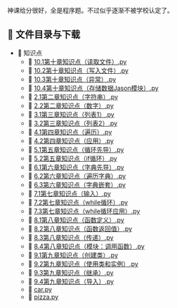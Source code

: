神课给分很好，全是程序题。不过似乎逐渐不被学校认定了。
## 📄 文件目录与下载

- 📁 知识点
  - 📄 [10.1第十章知识点（读取文件）.py](%E7%9F%A5%E8%AF%86%E7%82%B9/10.1%E7%AC%AC%E5%8D%81%E7%AB%A0%E7%9F%A5%E8%AF%86%E7%82%B9%EF%BC%88%E8%AF%BB%E5%8F%96%E6%96%87%E4%BB%B6%EF%BC%89.py)
  - 📄 [10.2第十章知识点（写入文件）.py](%E7%9F%A5%E8%AF%86%E7%82%B9/10.2%E7%AC%AC%E5%8D%81%E7%AB%A0%E7%9F%A5%E8%AF%86%E7%82%B9%EF%BC%88%E5%86%99%E5%85%A5%E6%96%87%E4%BB%B6%EF%BC%89.py)
  - 📄 [10.3第十章知识点（异常）.py](%E7%9F%A5%E8%AF%86%E7%82%B9/10.3%E7%AC%AC%E5%8D%81%E7%AB%A0%E7%9F%A5%E8%AF%86%E7%82%B9%EF%BC%88%E5%BC%82%E5%B8%B8%EF%BC%89.py)
  - 📄 [10.4第十章知识点（存储数据Jason模块）.py](%E7%9F%A5%E8%AF%86%E7%82%B9/10.4%E7%AC%AC%E5%8D%81%E7%AB%A0%E7%9F%A5%E8%AF%86%E7%82%B9%EF%BC%88%E5%AD%98%E5%82%A8%E6%95%B0%E6%8D%AEJason%E6%A8%A1%E5%9D%97%EF%BC%89.py)
  - 📄 [2.1第二章知识点（字符串）.py](%E7%9F%A5%E8%AF%86%E7%82%B9/2.1%E7%AC%AC%E4%BA%8C%E7%AB%A0%E7%9F%A5%E8%AF%86%E7%82%B9%EF%BC%88%E5%AD%97%E7%AC%A6%E4%B8%B2%EF%BC%89.py)
  - 📄 [2.2第二章知识点（数字）.py](%E7%9F%A5%E8%AF%86%E7%82%B9/2.2%E7%AC%AC%E4%BA%8C%E7%AB%A0%E7%9F%A5%E8%AF%86%E7%82%B9%EF%BC%88%E6%95%B0%E5%AD%97%EF%BC%89.py)
  - 📄 [3.1第三章知识点（列表1）.py](%E7%9F%A5%E8%AF%86%E7%82%B9/3.1%E7%AC%AC%E4%B8%89%E7%AB%A0%E7%9F%A5%E8%AF%86%E7%82%B9%EF%BC%88%E5%88%97%E8%A1%A81%EF%BC%89.py)
  - 📄 [3.2第三章知识点（列表2）.py](%E7%9F%A5%E8%AF%86%E7%82%B9/3.2%E7%AC%AC%E4%B8%89%E7%AB%A0%E7%9F%A5%E8%AF%86%E7%82%B9%EF%BC%88%E5%88%97%E8%A1%A82%EF%BC%89.py)
  - 📄 [4.1第四章知识点（遍历）.py](%E7%9F%A5%E8%AF%86%E7%82%B9/4.1%E7%AC%AC%E5%9B%9B%E7%AB%A0%E7%9F%A5%E8%AF%86%E7%82%B9%EF%BC%88%E9%81%8D%E5%8E%86%EF%BC%89.py)
  - 📄 [4.2第四章知识点（应用）.py](%E7%9F%A5%E8%AF%86%E7%82%B9/4.2%E7%AC%AC%E5%9B%9B%E7%AB%A0%E7%9F%A5%E8%AF%86%E7%82%B9%EF%BC%88%E5%BA%94%E7%94%A8%EF%BC%89.py)
  - 📄 [5.1第五章知识点（循环先导）.py](%E7%9F%A5%E8%AF%86%E7%82%B9/5.1%E7%AC%AC%E4%BA%94%E7%AB%A0%E7%9F%A5%E8%AF%86%E7%82%B9%EF%BC%88%E5%BE%AA%E7%8E%AF%E5%85%88%E5%AF%BC%EF%BC%89.py)
  - 📄 [5.2第五章知识点（if循环）.py](%E7%9F%A5%E8%AF%86%E7%82%B9/5.2%E7%AC%AC%E4%BA%94%E7%AB%A0%E7%9F%A5%E8%AF%86%E7%82%B9%EF%BC%88if%E5%BE%AA%E7%8E%AF%EF%BC%89.py)
  - 📄 [6.1第六章知识点（字典先导）.py](%E7%9F%A5%E8%AF%86%E7%82%B9/6.1%E7%AC%AC%E5%85%AD%E7%AB%A0%E7%9F%A5%E8%AF%86%E7%82%B9%EF%BC%88%E5%AD%97%E5%85%B8%E5%85%88%E5%AF%BC%EF%BC%89.py)
  - 📄 [6.2第六章知识点（遍历字典）.py](%E7%9F%A5%E8%AF%86%E7%82%B9/6.2%E7%AC%AC%E5%85%AD%E7%AB%A0%E7%9F%A5%E8%AF%86%E7%82%B9%EF%BC%88%E9%81%8D%E5%8E%86%E5%AD%97%E5%85%B8%EF%BC%89.py)
  - 📄 [6.3第六章知识点（字典嵌套）.py](%E7%9F%A5%E8%AF%86%E7%82%B9/6.3%E7%AC%AC%E5%85%AD%E7%AB%A0%E7%9F%A5%E8%AF%86%E7%82%B9%EF%BC%88%E5%AD%97%E5%85%B8%E5%B5%8C%E5%A5%97%EF%BC%89.py)
  - 📄 [7.1第七章知识点（输入）.py](%E7%9F%A5%E8%AF%86%E7%82%B9/7.1%E7%AC%AC%E4%B8%83%E7%AB%A0%E7%9F%A5%E8%AF%86%E7%82%B9%EF%BC%88%E8%BE%93%E5%85%A5%EF%BC%89.py)
  - 📄 [7.2第七章知识点（while循环）.py](%E7%9F%A5%E8%AF%86%E7%82%B9/7.2%E7%AC%AC%E4%B8%83%E7%AB%A0%E7%9F%A5%E8%AF%86%E7%82%B9%EF%BC%88while%E5%BE%AA%E7%8E%AF%EF%BC%89.py)
  - 📄 [7.3第七章知识点（while循环应用）.py](%E7%9F%A5%E8%AF%86%E7%82%B9/7.3%E7%AC%AC%E4%B8%83%E7%AB%A0%E7%9F%A5%E8%AF%86%E7%82%B9%EF%BC%88while%E5%BE%AA%E7%8E%AF%E5%BA%94%E7%94%A8%EF%BC%89.py)
  - 📄 [8.1第八章知识点（函数定义）.py](%E7%9F%A5%E8%AF%86%E7%82%B9/8.1%E7%AC%AC%E5%85%AB%E7%AB%A0%E7%9F%A5%E8%AF%86%E7%82%B9%EF%BC%88%E5%87%BD%E6%95%B0%E5%AE%9A%E4%B9%89%EF%BC%89.py)
  - 📄 [8.2第八章知识点（函数返回值）.py](%E7%9F%A5%E8%AF%86%E7%82%B9/8.2%E7%AC%AC%E5%85%AB%E7%AB%A0%E7%9F%A5%E8%AF%86%E7%82%B9%EF%BC%88%E5%87%BD%E6%95%B0%E8%BF%94%E5%9B%9E%E5%80%BC%EF%BC%89.py)
  - 📄 [8.3第八章知识点（传递）.py](%E7%9F%A5%E8%AF%86%E7%82%B9/8.3%E7%AC%AC%E5%85%AB%E7%AB%A0%E7%9F%A5%E8%AF%86%E7%82%B9%EF%BC%88%E4%BC%A0%E9%80%92%EF%BC%89.py)
  - 📄 [8.4第八章知识点（模块：调用函数）.py](%E7%9F%A5%E8%AF%86%E7%82%B9/8.4%E7%AC%AC%E5%85%AB%E7%AB%A0%E7%9F%A5%E8%AF%86%E7%82%B9%EF%BC%88%E6%A8%A1%E5%9D%97%EF%BC%9A%E8%B0%83%E7%94%A8%E5%87%BD%E6%95%B0%EF%BC%89.py)
  - 📄 [9.1第九章知识点（创建类）.py](%E7%9F%A5%E8%AF%86%E7%82%B9/9.1%E7%AC%AC%E4%B9%9D%E7%AB%A0%E7%9F%A5%E8%AF%86%E7%82%B9%EF%BC%88%E5%88%9B%E5%BB%BA%E7%B1%BB%EF%BC%89.py)
  - 📄 [9.2第九章知识点（使用类和实例）.py](%E7%9F%A5%E8%AF%86%E7%82%B9/9.2%E7%AC%AC%E4%B9%9D%E7%AB%A0%E7%9F%A5%E8%AF%86%E7%82%B9%EF%BC%88%E4%BD%BF%E7%94%A8%E7%B1%BB%E5%92%8C%E5%AE%9E%E4%BE%8B%EF%BC%89.py)
  - 📄 [9.3第九章知识点（继承）.py](%E7%9F%A5%E8%AF%86%E7%82%B9/9.3%E7%AC%AC%E4%B9%9D%E7%AB%A0%E7%9F%A5%E8%AF%86%E7%82%B9%EF%BC%88%E7%BB%A7%E6%89%BF%EF%BC%89.py)
  - 📄 [9.4第九章知识点（导入）.py](%E7%9F%A5%E8%AF%86%E7%82%B9/9.4%E7%AC%AC%E4%B9%9D%E7%AB%A0%E7%9F%A5%E8%AF%86%E7%82%B9%EF%BC%88%E5%AF%BC%E5%85%A5%EF%BC%89.py)
  - 📄 [car.py](%E7%9F%A5%E8%AF%86%E7%82%B9/car.py)
  - 📄 [pizza.py](%E7%9F%A5%E8%AF%86%E7%82%B9/pizza.py)
